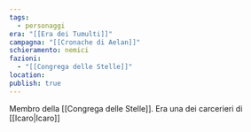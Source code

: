 ```yaml
---
tags:
  - personaggi
era: "[[Era dei Tumulti]]"
campagna: "[[Cronache di Aelan]]"
schieramento: nemici
fazioni:
  - "[[Congrega delle Stelle]]"
location:
publish: true
---
```

Membro della [[Congrega delle Stelle]]. Era una dei carcerieri di [[Icaro|Icaro]]